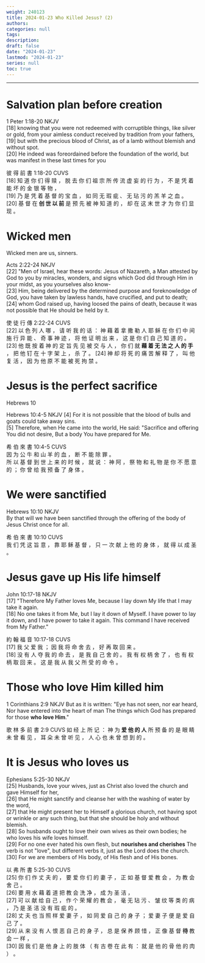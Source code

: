 ```yaml
---
weight: 240123
title: 2024-01-23 Who Killed Jesus? (2)
authors:
categories: null
tags:
description: 
draft: false
date: "2024-01-23"
lastmod: "2024-01-23"
series: null
toc: true
---
```


<!--more-->
---

# Salvation plan before creation
1 Peter 1:18-20 NKJV  
[18] knowing that you were not redeemed with corruptible things, like silver or gold, from your aimless conduct received by tradition from your fathers,   
[19] but with the precious blood of Christ, as of a lamb without blemish and without spot.   
[20] He indeed was foreordained before the foundation of the world, but was manifest in these last times for you  

彼 得 前 書 1:18-20 CUVS  
[18] 知 道 你 们 得 赎 ， 脱 去 你 们 祖 宗 所 传 流 虚 妄 的 行 为 ， 不 是 凭 着 能 坏 的 金 银 等 物 ，   
[19] 乃 是 凭 着 基 督 的 宝 血 ， 如 同 无 瑕 疵 、 无 玷 污 的 羔 羊 之 血 。   
[20] 基 督 在 <b>创 世 以 前</b> 是 预 先 被 神 知 道 的 ， 却 在 这 末 世 才 为 你 们 显 现 。


# Wicked men

Wicked men are us, sinners.  

Acts 2:22-24 NKJV   
[22] "Men of Israel, hear these words: Jesus of Nazareth, a Man attested by God to you by miracles, wonders, and signs which God did through Him in your midst, as you yourselves also know-   
[23] Him, being delivered by the determined purpose and foreknowledge of God, you have taken by lawless hands, have crucified, and put to death;   
[24] whom God raised up, having loosed the pains of death, because it was not possible that He should be held by it.

使 徒 行 傳 2:22-24 CUVS  
[22] 以 色 列 人 哪 ， 请 听 我 的 话 ： 神 藉 着 拿 撒 勒 人 耶 稣 在 你 们 中 间 施 行 异 能 、 奇 事 神 迹 ， 将 他 证 明 出 来 ， 这 是 你 们 自 己 知 道 的 。 
[23] 他 既 按 着 神 的 定 旨 先 见 被 交 与 人 ， 你 们 就 <b>藉 着 无 法 之 人 的 手</b> ， 把 他 钉 在 十 字 架 上 ， 杀 了 。 
[24] 神 却 将 死 的 痛 苦 解 释 了 ， 叫 他 复 活 ， 因 为 他 原 不 能 被 死 拘 禁 。


# Jesus is the perfect sacrifice

Hebrews 10  

Hebrews 10:4-5 NKJV
[4] For it is not possible that the blood of bulls and goats could take away sins.   
[5] Therefore, when He came into the world, He said: "Sacrifice and offering You did not desire, But a body You have prepared for Me.

希 伯 來 書 10:4-5 CUVS  
因 为 公 牛 和 山 羊 的 血 ， 断 不 能 除 罪 。  
所 以 基 督 到 世 上 来 的 时 候 ， 就 说 ： 神 阿 ， 祭 物 和 礼 物 是 你 不 愿 意 的 ； 你 曾 给 我 预 备 了 身 体 。


# We were sanctified

Hebrews 10:10 NKJV   
By that will we have been sanctified through the offering of the body of Jesus Christ once for all.

希 伯 來 書 10:10 CUVS   
我 们 凭 这 旨 意 ， 靠 耶 稣 基 督 ， 只 一 次 献 上 他 的 身 体 ， 就 得 以 成 圣 。  


# Jesus gave up His life himself

John 10:17-18 NKJV  
[17] "Therefore My Father loves Me, because I lay down My life that I may take it again.   
[18] No one takes it from Me, but I lay it down of Myself. I have power to lay it down, and I have power to take it again. This command I have received from My Father."

約 翰 福 音 10:17-18 CUVS  
[17] 我 父 爱 我 ； 因 我 将 命 舍 去 ， 好 再 取 回 来 。   
[18] 没 有 人 夺 我 的 命 去 ， 是 我 自 己 舍 的 。 我 有 权 柄 舍 了 ， 也 有 权 柄 取 回 来 。 这 是 我 从 我 父 所 受 的 命 令 。


# Those who love Him killed him

1 Corinthians 2:9 NKJV
But as it is written: "Eye has not seen, nor ear heard, Nor have entered into the heart of man The things which God has prepared for those <b>who love Him</b>."

歌 林 多 前 書 2:9 CUVS
如 经 上 所 记 ： 神 为 <b>爱 他 的 人</b> 所 预 备 的 是 眼 睛 未 曾 看 见 ， 耳 朵 未 曾 听 见 ， 人 心 也 未 曾 想 到 的 。


# It is Jesus who loves us

Ephesians 5:25-30 NKJV  
[25] Husbands, love your wives, just as Christ also loved the church and gave Himself for her,   
[26] that He might sanctify and cleanse her with the washing of water by the word,   
[27] that He might present her to Himself a glorious church, not having spot or wrinkle or any such thing, but that she should be holy and without blemish.   
[28] So husbands ought to love their own wives as their own bodies; he who loves his wife loves himself.   
[29] For no one ever hated his own flesh, but <b>nourishes and cherishes</b> <label for="love" class="margin-toggle sidenote-number"></label><span class="sidenote">The verb is not "love", but different verbs</span> it, just as the Lord does the church.   
[30] For we are members of His body, of His flesh and of His bones.

以 弗 所 書 5:25-30 CUVS  
[25] 你 们 作 丈 夫 的 ， 要 爱 你 们 的 妻 子 ， 正 如 基 督 爱 教 会 ， 为 教 会 舍 己 。   
[26] 要 用 水 藉 着 道 把 教 会 洗 净 ， 成 为 圣 洁 ，   
[27] 可 以 献 给 自 己 ， 作 个 荣 耀 的 教 会 ， 毫 无 玷 污 、 皱 纹 等 类 的 病 ， 乃 是 圣 洁 没 有 瑕 疵 的 。   
[28] 丈 夫 也 当 照 样 爱 妻 子 ， 如 同 爱 自 己 的 身 子 ； 爱 妻 子 便 是 爱 自 己 了 。   
[29] 从 来 没 有 人 恨 恶 自 己 的 身 子 ， 总 是 保 养 顾 惜 ， 正 像 基 督 <b>待</b> 教 会 一 样 ，  
[30] 因 我 们 是 他 身 上 的 肢 体 （ 有 古 卷 在 此 有 ： 就 是 他 的 骨 他 的 肉 ） 。
